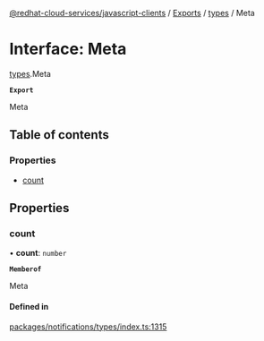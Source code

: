 [@redhat-cloud-services/javascript-clients](../README.md) / [Exports](../modules.md) / [types](../modules/types.md) / Meta

# Interface: Meta

[types](../modules/types.md).Meta

**`Export`**

Meta

## Table of contents

### Properties

- [count](types.Meta.md#count)

## Properties

### count

• **count**: `number`

**`Memberof`**

Meta

#### Defined in

[packages/notifications/types/index.ts:1315](https://github.com/RedHatInsights/javascript-clients/blob/main/packages/notifications/types/index.ts#L1315)
